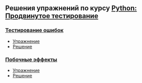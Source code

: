 ## Решения упражнений по курсу [Python: Продвинутое тестирование](https://ru.hexlet.io/courses/python-advanced-testing)  
  
### [Тестирование ошибок](https://ru.hexlet.io/courses/python-advanced-testing/lessons/errors/theory_unit)
- [Упражнение](https://ru.hexlet.io/courses/python-advanced-testing/lessons/errors/exercise_unit)  
- [Решение](https://ru.hexlet.io/code_reviews/1294635)

### [Побочные эффекты](https://ru.hexlet.io/courses/python-advanced-testing/lessons/side-effects/theory_unit)
- [Упражнение](https://ru.hexlet.io/courses/python-advanced-testing/lessons/side-effects/exercise_unit)
- [Решение](https://ru.hexlet.io/code_reviews/1165265)
